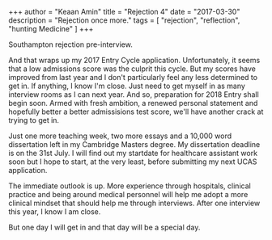 +++
author = "Keaan Amin"
title = "Rejection 4"
date = "2017-03-30"
description = "Rejection once more."
tags = [
    "rejection",
    "reflection",
    "hunting Medicine"
]
+++

Southampton rejection pre-interview.

<!--more-->

And that wraps up my 2017 Entry Cycle application. Unfortunately, it seems that a low admissions score was the culprit this cycle. But my scores have improved from last year and I don't particularly feel any less determined to get in. If anything, I know I'm close. Just need to get myself in as many interview rooms as I can next year. And so, preparation for 2018 Entry shall begin soon. Armed with fresh ambition, a renewed personal statement and hopefully better a better admissisions test score, we'll have another crack at trying to get in. 

Just one more teaching week, two more essays and a 10,000 word dissertation left in my Cambridge Masters degree. My dissertation deadline is on the 31st July. I will find out my startdate for healthcare assistant work soon but I hope to start, at the very least, before submitting my next UCAS application.

The immediate outlook is up. More experience through hospitals, clinical practice and being around medical personnel will help me adopt a more clinical mindset that should help me through interviews. After one interview this year, I know I am close.

But one day I will get in and that day will be a special day.
